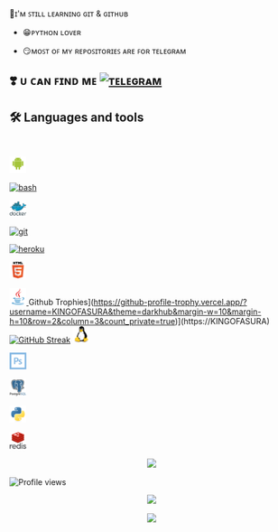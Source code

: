  👀ɪ'ᴍ ꜱᴛɪʟʟ ʟᴇᴀʀɴɪɴɢ ɢɪᴛ & ɢɪᴛʜᴜʙ

- 😁ᴘʏᴛʜᴏɴ ʟᴏᴠᴇʀ

- 😏ᴍᴏꜱᴛ ᴏꜰ ᴍʏ ʀᴇᴘᴏꜱɪᴛᴏʀɪᴇꜱ ᴀʀᴇ ꜰᴏʀ ᴛᴇʟᴇɢʀᴀᴍ

## ❣️ ᴜ ᴄᴀɴ ꜰɪɴᴅ ᴍᴇ [![ᴛᴇʟᴇɢʀᴀᴍ](https://img.shields.io/badge/telegram-1b77FF.svg?style=for-the-badge&logo=telegram)](https://t.me/Baapu_hu_mai) 

## 🛠️ Languages and tools

</br>

<a href="https://developer.android.com" class="padded" target="_blank"> <img src="https://raw.githubusercontent.com/devicons/devicon/master/icons/android/android-original-wordmark.svg" alt="android" width="30" height="30"/> </a> 

<a href="https://www.gnu.org/software/bash/" class="padded" target="_blank"> <img src="https://www.vectorlogo.zone/logos/gnu_bash/gnu_bash-icon.svg" alt="bash" width="30" height="30"/> </a> 

<a href="https://www.docker.com/" class="padded" target="_blank"> <img src="https://raw.githubusercontent.com/devicons/devicon/master/icons/docker/docker-original-wordmark.svg" alt="docker" width="30" height="30"/> </a> 

<a href="https://git-scm.com/" class="padded" target="_blank"> <img src="https://www.vectorlogo.zone/logos/git-scm/git-scm-icon.svg" alt="git" width="30" height="30"/> </a> 

<a href="https://heroku.com" class="padded" target="_blank"> <img src="https://www.vectorlogo.zone/logos/heroku/heroku-icon.svg" alt="heroku" width="30" height="30"/> </a> 

<a href="https://www.w3.org/html/" class="padded" target="_blank"> <img src="https://raw.githubusercontent.com/devicons/devicon/master/icons/html5/html5-original-wordmark.svg" alt="html5" width="30" height="30"/> </a> 

<a href="https://www.java.com" class="padded" target="_blank"> <img src="https://raw.githubusercontent.com/devicons/devicon/master/icons/java/java-original.svg" alt="java" width="30" height="30"/> </a> 
Github Trophies](https://github-profile-trophy.vercel.app/?username=KINGOFASURA&theme=darkhub&margin-w=10&margin-h=10&row=2&column=3&count_private=true)](https://KINGOFASURA)
[![GitHub Streak](http://github-readme-streak-stats.herokuapp.com?user=KINGOFASURA&theme=black-ice)](https://git.io/streak-stats)
<a href="https://www.linux.org/" class="padded" target="_blank"> <img src="https://raw.githubusercontent.com/devicons/devicon/master/icons/linux/linux-original.svg" alt="linux" width="30" height="30"/> </a> 

<a href="https://www.photoshop.com/en" class="padded" target="_blank"> <img src="https://raw.githubusercontent.com/devicons/devicon/master/icons/photoshop/photoshop-line.svg" alt="photoshop" width="30" height="30"/> </a> 

<a href="https://www.postgresql.org" class="padded" target="_blank"> <img src="https://raw.githubusercontent.com/devicons/devicon/master/icons/postgresql/postgresql-original-wordmark.svg" alt="postgresql" width="30" height="30"/> </a> 

<a href="https://www.python.org" class="padded" target="_blank"> <img src="https://raw.githubusercontent.com/devicons/devicon/master/icons/python/python-original.svg" alt="python" width="30" height="30"/> </a> 

<a href="https://redis.io" class="padded" target="_blank"> <img src="https://raw.githubusercontent.com/devicons/devicon/master/icons/redis/redis-original-wordmark.svg" alt="redis" width="30" height="30"/> </a>
<p align="center">
  <img src="https://media.giphy.com/media/FqBTvSNjNzeZG/giphy.gif">
</p>


![Profile views](https://komarev.com/ghpvc/?username=KINGOFASURA&color=blue&style=flat-square&label=Profile+Views)
<p align="center"><a href="https://github.com/KINGOFASURA"><img src="https://github-readme-stats.vercel.app/api?username=KINGOFASURA&show_icons=true&theme=radical"></a></p>
<p align="center"><a href="https://github.com/KINGOFASURA"><img src="https://github-readme-stats.vercel.app/api/top-langs/?username=KINGOFASURA&theme=radical&layout=compact"></a></p> 
